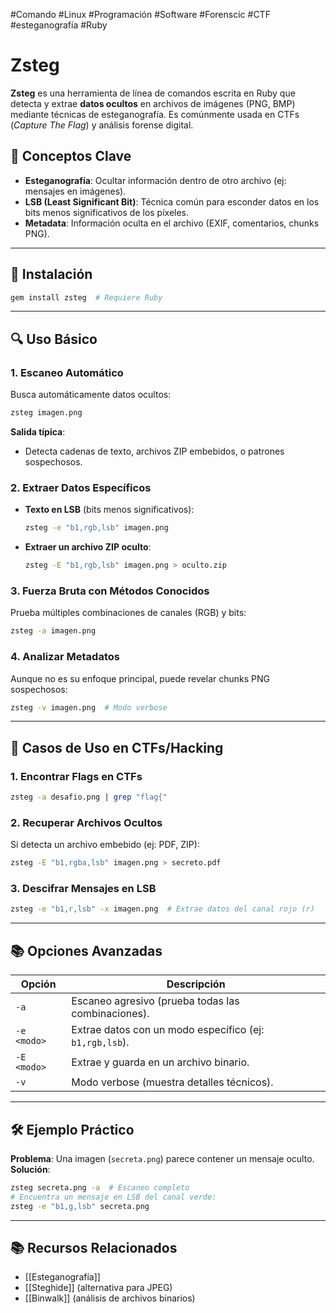 #Comando #Linux #Programación #Software #Forenscic #CTF #esteganografía #Ruby
# Zsteg
**Zsteg** es una herramienta de línea de comandos escrita en Ruby que detecta y extrae **datos ocultos** en archivos de imágenes (PNG, BMP) mediante técnicas de esteganografía. Es comúnmente usada en CTFs (*Capture The Flag*) y análisis forense digital.

## 📌 Conceptos Clave
- **Esteganografía**: Ocultar información dentro de otro archivo (ej: mensajes en imágenes).
- **LSB (Least Significant Bit)**: Técnica común para esconder datos en los bits menos significativos de los píxeles.
- **Metadata**: Información oculta en el archivo (EXIF, comentarios, chunks PNG).

---

## 🔧 Instalación
```bash
gem install zsteg  # Requiere Ruby
```

---

## 🔍 Uso Básico
### 1. **Escaneo Automático**
Busca automáticamente datos ocultos:
```bash
zsteg imagen.png
```
**Salida típica**:  
- Detecta cadenas de texto, archivos ZIP embebidos, o patrones sospechosos.

### 2. **Extraer Datos Específicos**
- **Texto en LSB** (bits menos significativos):
  ```bash
  zsteg -e "b1,rgb,lsb" imagen.png
  ```
- **Extraer un archivo ZIP oculto**:
  ```bash
  zsteg -E "b1,rgb,lsb" imagen.png > oculto.zip
  ```

### 3. **Fuerza Bruta con Métodos Conocidos**
Prueba múltiples combinaciones de canales (RGB) y bits:
```bash
zsteg -a imagen.png
```

### 4. **Analizar Metadatos**
Aunque no es su enfoque principal, puede revelar chunks PNG sospechosos:
```bash
zsteg -v imagen.png  # Modo verbose
```

---

## 🚀 Casos de Uso en CTFs/Hacking
### 1. **Encontrar Flags en CTFs**
```bash
zsteg -a desafio.png | grep "flag{"
```

### 2. **Recuperar Archivos Ocultos**
Si detecta un archivo embebido (ej: PDF, ZIP):
```bash
zsteg -E "b1,rgba,lsb" imagen.png > secreto.pdf
```

### 3. **Descifrar Mensajes en LSB**
```bash
zsteg -e "b1,r,lsb" -x imagen.png  # Extrae datos del canal rojo (r)
```

---

## 📚 Opciones Avanzadas
| Opción          | Descripción                                  |
|-----------------|--------------------------------------------|
| `-a`            | Escaneo agresivo (prueba todas las combinaciones). |
| `-e <modo>`     | Extrae datos con un modo específico (ej: `b1,rgb,lsb`). |
| `-E <modo>`     | Extrae y guarda en un archivo binario.      |
| `-v`            | Modo verbose (muestra detalles técnicos).   |

---

## 🛠️ Ejemplo Práctico
**Problema**: Una imagen (`secreta.png`) parece contener un mensaje oculto.  
**Solución**:
```bash
zsteg secreta.png -a  # Escaneo completo
# Encuentra un mensaje en LSB del canal verde:
zsteg -e "b1,g,lsb" secreta.png
```

---

## 📚 Recursos Relacionados
- [[Esteganografía]]  
- [[Steghide]] (alternativa para JPEG)  
- [[Binwalk]] (análisis de archivos binarios)  